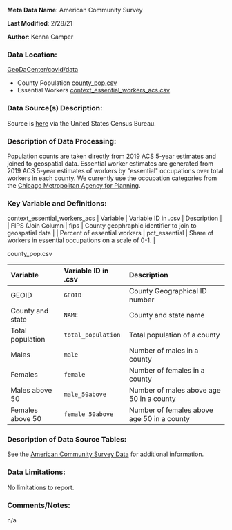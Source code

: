 **Meta Data Name**: American Community Survey

**Last Modified**: 2/28/21

**Author**: Kenna Camper

### Data Location: 
[GeoDaCenter/covid/data](https://github.com/GeoDaCenter/covid/tree/13e3bddf8f54734a627200ff2d2eb729504fbd6c/data)

* County Population [county_pop.csv](https://github.com/GeoDaCenter/covid/blob/d689ff0c926b854000764a68aa924798aa36bf9b/data/county_pop.csv)
* Essential Workers [context_essential_workers_acs.csv](https://raw.githubusercontent.com/GeoDaCenter/covid/master/public/csv/context_essential_workers_acs.csv)

### Data Source(s) Description:  
Source is [here](https://www.census.gov/acs/www/data/data-tables-and-tools/american-factfinder/) via the United States Census Bureau. 

### Description of Data Processing: 
Population counts are taken directly from 2019 ACS 5-year estimates and joined to geospatial data. Essential worker estimates are generated from 2019 ACS 5-year estimates of workers by "essential" occupations over total workers in each county. We currently use the occupation categories from the [Chicago Metropolitan Agency for Planning](https://github.com/CMAP-REPOS/essentialworkers).

### Key Variable and Definitions:
context_essential_workers_acs
| Variable | Variable ID in .csv | Description | 
| FIPS (Join Column | fips | County geophraphic identifier to join to geospatial data |
| Percent of essential workers | pct_essential | Share of workers in essential occupations on a scale of 0-1. |

county_pop.csv

| Variable | Variable ID in .csv | Description |
|:---------|:--------------------|:------------|
| GEOID | `GEOID` | County Geographical ID number |
| County and state | `NAME` | County and state name |
| Total population | `total_population` | Total population of a county |
| Males | `male` | Number of males in a county |
| Females| `female` | Number of females in a county |
| Males above 50 | `male_50above` | Number of males above age 50 in a county |
| Females above 50 | `female_50above` | Number of females above age 50 in a county |


### Description of Data Source Tables: 
See the [American Community Survey Data](https://www.census.gov/programs-surveys/acs/data.html) for additional information.

### Data Limitations:
No limitations to report.

### Comments/Notes:
n/a
